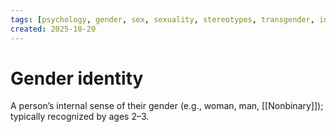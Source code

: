 ```yaml
---
tags: [psychology, gender, sex, sexuality, stereotypes, transgender, intersex, orientation, sexism, masculinity, STEM]
created: 2025-10-20
---
```

# Gender identity

A person’s internal sense of their gender (e.g., woman, man, [[Nonbinary]]); typically recognized by ages 2–3.
